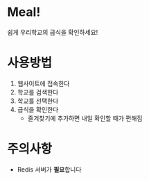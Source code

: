 # Meal!
쉽게 우리학교의 급식을 확인하세요!

# 사용방법
1. 웹사이트에 접속한다
2. 학교를 검색한다
3. 학교를 선택한다
4. 급식을 확인한다
    - 즐겨찾기에 추가하면 내일 확인할 때가 편해짐

# 주의사항
- Redis 서버가 **필요**합니다
